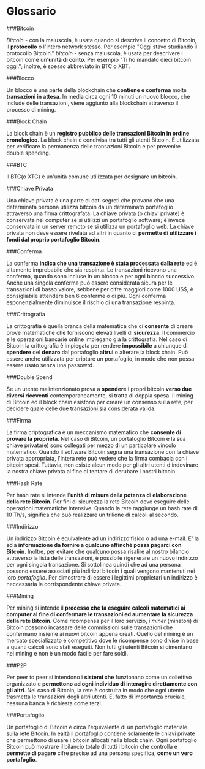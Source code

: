 # Glossario

###Bitcoin

_Bitcoin_ - con la maiuscola, è usata quando si descrive il concetto di Bitcoin, il __protocollo__ o l'intero network stesso. Per esempio "Oggi stavo studiando il protocollo Bitcoin."
_bitcoin_ - senza maiuscola, è usata per descrivere i bitcoin come un'__unità di conto__. Per esempio "Ti ho mandato dieci bitcoin oggi."; inoltre, è spesso abbreviato in BTC o XBT.

###Blocco

Un blocco è una parte della blockchain che __contiene e conferma__ molte __transazioni in attesa__. In media circa ogni 10 minuti un nuovo blocco, che include delle transazioni, viene aggiunto alla blockchain attraverso il processo di mining.

###Block Chain

La block chain è un __registro pubblico delle transazioni Bitcoin in ordine cronologico__. La block chain è condivisa tra tutti gli utenti Bitcoin. È utilizzata per verificare la permanenza delle transazioni Bitcoin e per prevenire double spending.

###BTC

Il BTC(o XTC) è un'unità comune utilizzata per designare un bitcoin.

###Chiave Privata

Una chiave privata è una parte di dati segreti che provano che una determinata persona utilizza bitcoin da un determinato portafoglio attraverso una firma crittografata. La chiave privata (o chiavi private) è conservata nel computer se si utilizzi un portafoglio software; è invece conservata in un server remoto se si utilizza un portafoglio web. La chiave privata non deve essere rivelata ad altri in quanto ci __permette di utilizzare i fondi dal proprio portafoglio Bitcoin__.

###Conferma

La conferma __indica che una transazione è stata processata dalla rete__ ed è altamente improbabile che sia respinta. Le transazioni ricevono una conferma, quando sono incluse in un blocco e per ogni blocco successivo. Anche una singola conferma può essere considerata sicura per le transazioni di basso valore, sebbene per cifre maggiori come 1000 US$, è consigliabile attendere ben 6 conferme o di più. Ogni conferma esponenzialmente diminuisce il rischio di una transazione respinta.

###Crittografia

La crittografia è quella branca della matematica che ci __consente__ di creare prove matematiche che forniscono elevati livelli di __sicurezza__. Il commercio e le operazioni bancarie online impiegano già la crittografia. Nel caso di Bitcoin la crittografia è impiegata per rendere __impossibile__ a chiunque di __spendere__ del __denaro__ dal portafoglio __altrui__ o alterare la block chain. Può essere anche utilizzata per criptare un portafoglio, in modo che non possa essere usato senza una passowrd.

###Double Spend

Se un utente malintenzionato prova a __spendere__ i propri bitcoin __verso due diversi riceventi__ contemporaneamente, si tratta di doppia spesa. Il mining di Bitcoin ed il block chain esistono per creare un consenso sulla rete, per decidere quale delle due transazioni sia considerata valida.

###Firma

La firma criptografica è un meccanismo matematico che __consente di provare la proprietà__. Nel caso di Bitcoin, un portafoglio Bitcoin e la sua chiave privata(e) sono collegati per mezzo di un particolare vincolo matematico. Quando il software Bitcoin segna una transazione con la chiave privata appropriata, l'intera rete può vedere che la firma combacia con i bitcoin spesi. Tuttavia, non esiste alcun modo per gli altri utenti d'indovinare la nostra chiave privata al fine di tentare di derubare i nostri bitcoin.

###Hash Rate

Per hash rate si intende l'__unità di misura della potenza di elaborazione della rete Bitcoin__. Per fini di sicurezza la rete Bitcoin deve eseguire delle operazioni matematiche intensive. Quando la rete raggiunge un hash rate di 10 Th/s, significa che può realizzare un trilione di calcoli al secondo.

###Indirizzo

Un indirizzo Bitcoin è equivalente ad un indirizzo fisico o ad una e-mail. E' la sola __informazione da fornire a qualcuno affinchè possa pagarci con Bitcoin__.    Inoltre, per evitare che qualcuno possa risalire al nostro bilancio attraverso la lista delle transazioni, è possibile rigenerare un nuovo indirizzo per ogni singola transazione.
Si sottolinea quindi che ad una persona possono essere associati più indirizzi bitcoin i quali vengono mantenuti nei loro _portafoglio_. Per dimostrare di essere i legittimi proprietari un  indirizzo è neccessaria la corrispondente chiave privata.

###Mining

Per mining si intende il __processo che fa eseguire calcoli matematici ai computer al fine di confermare le transazioni ed aumentare la sicurezza della rete Bitcoin__. Come ricompensa per il loro servizio, i _miner_ (minatori) di Bitcoin possono incassare delle commissioni sulle transazioni che confermano insieme ai nuovi bitcoin appena creati. Quello del mining è un mercato specializzato e competitivo dove le ricompense sono divise in base a quanti calcoli sono stati eseguiti. Non tutti gli utenti Bitcoin si cimentano nel mining e non è un modo facile per fare soldi.

###P2P

Per peer to peer si intendono i __sistemi che__ funzionano come un collettivo organizzato e __permettono ad ogni individuo di interagire direttamente con gli altri__. Nel caso di Bitcoin, la rete è costruita in modo che ogni utente trasmetta le transazioni degli altri utenti. E, fatto di importanza cruciale, nessuna banca è richiesta come terzi.

###Portafoglio

Un portafoglio di Bitcoin è circa l'equivalente di un portafoglio materiale sulla rete Bitcoin. In  ealtà il portafoglio contiene solamente le chiavi private che permettono di usare i bitcoin allocati nella block chain. Ogni portafoglio Bitcoin può mostrare il bilancio totale di tutti i bitcoin che controlla e __permette di pagare__ cifre precise ad una persona specifica, __come un vero portafoglio__.
